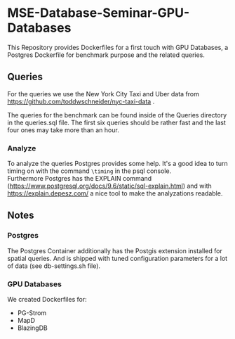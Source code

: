 # MSE-Database-Seminar-GPU-Databases
This Repository provides Dockerfiles for a first touch with GPU Databases, 
a Postgres Dockerfile for benchmark purpose and the related queries.

## Queries
For the queries we use the New York City Taxi and Uber data from https://github.com/toddwschneider/nyc-taxi-data .


The queries for the benchmark can be found inside of the Queries directory in the queries.sql file.
The first six queries should be rather fast and the last four ones may take more than an hour.

### Analyze
To analyze the queries Postgres provides some help.
It's a good idea to turn timing on with the command `\timing` in the psql console.  
Furthermore Postgres has the EXPLAIN command (https://www.postgresql.org/docs/9.6/static/sql-explain.html) and
with https://explain.depesz.com/ a nice tool to make the analyzations readable.


## Notes

### Postgres
The Postgres Container additionally has the Postgis extension installed for spatial queries.
And is shipped with tuned configuration parameters for a lot of data (see db-settings.sh file).

### GPU Databases
We created Dockerfiles for:
*  PG-Strom
*  MapD
*  BlazingDB

